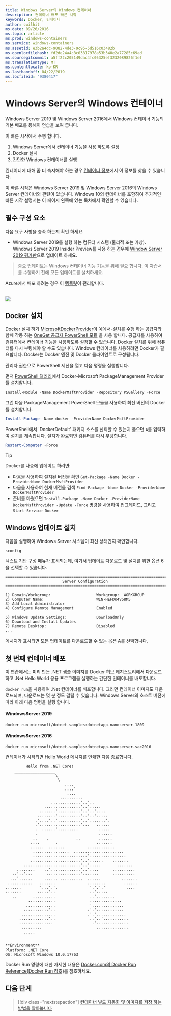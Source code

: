 ```yaml
---
title: Windows Server의 Windows 컨테이너
description: 컨테이너 배포 빠른 시작
keywords: Docker, 컨테이너
author: cwilhit
ms.date: 09/26/2016
ms.topic: article
ms.prod: windows-containers
ms.service: windows-containers
ms.assetid: e3b2a4dc-9082-4de3-9c95-5d516c03482b
ms.openlocfilehash: fd2de24a4c8c03817978a53b340e2a77285c69ad
ms.sourcegitcommit: a5ff22c205149dac4fc05325ef3232089826f1ef
ms.translationtype: MT
ms.contentlocale: ko-KR
ms.lasthandoff: 04/22/2019
ms.locfileid: "9380417"
---
```

# <a name="windows-containers-on-windows-server"></a>Windows Server의 Windows 컨테이너

Windows Server 2019 및 Windows Server 2016에서 Windows 컨테이너 기능의 기본 배포를 통해이 연습을 보여 줍니다.

이 빠른 시작에서 수행 합니다.

1. Windows Server에서 컨테이너 기능을 사용 하도록 설정
2. Docker 설치
3. 간단한 Windows 컨테이너를 실행

컨테이너에 대해 좀 더 숙지해야 하는 경우 [컨테이너 정보](../about/index.md)에서 이 정보를 찾을 수 있습니다.

이 빠른 시작은 Windows Server 2019 및 Windows Server 2016의 Windows Server 컨테이너와 관련이 있습니다. Windows 10의 컨테이너를 포함하여 추가적인 빠른 시작 설명서는 이 페이지 왼쪽에 있는 목차에서 확인할 수 있습니다.

## <a name="prerequisites"></a>필수 구성 요소

다음 요구 사항을 충족 하는지 확인 하세요.
- Windows Server 2019를 실행 하는 컴퓨터 시스템 (물리적 또는 가상). Windows Server 2019 Insider Preview를 사용 하는 경우에 [Window Server 2019 평가판](https://www.microsoft.com/en-us/evalcenter/evaluate-windows-server-2019 )으로 업데이트 하세요.

> 중요 업데이트는 Windows 컨테이너 기능 기능을 위해 필요 합니다. 이 자습서를 수행하기 전에 모든 업데이트를 설치하세요.

Azure에서 배포 하려는 경우 이 [템플릿](https://github.com/Microsoft/Virtualization-Documentation/tree/master/windows-server-container-tools/containers-azure-template)이 편리합니다.

<br/>
<a href="https://portal.azure.com/#create/Microsoft.Template/uri/https%3A%2F%2Fraw.githubusercontent.com%2FMicrosoft%2FVirtualization-Documentation%2Flive%2Fwindows-server-container-tools%2Fcontainers-azure-template%2Fazuredeploy.json" target="_blank">
    <img src="https://azuredeploy.net/deploybutton.png"/>
</a>


## <a name="install-docker"></a>Docker 설치

Docker 설치 하기 [MicrosoftDockerProvider](https://github.com/OneGet/MicrosoftDockerProvider)이 예에서-설치를 수행 하는 공급자와 함께 작동 하는 [OneGet 공급자 PowerShell 모듈](https://github.com/oneget/oneget) 을 사용 합니다. 공급자를 사용하여 컴퓨터에서 컨테이너 기능을 사용하도록 설정할 수 있습니다. Docker 설치를 위해 컴퓨터를 다시 부팅해야 할 수도 있습니다. Windows 컨테이너를 사용하려면 Docker가 필요합니다. Docker는 Docker 엔진 및 Docker 클라이언트로 구성됩니다.

관리자 권한으로 PowerShell 세션을 열고 다음 명령을 실행합니다.

먼저 [PowerShell 갤러리](https://www.powershellgallery.com/packages/DockerMsftProvider)에서 Docker-Microsoft PackageManagement Provider를 설치합니다.

```powershell
Install-Module -Name DockerMsftProvider -Repository PSGallery -Force
```

그런 다음 PackageManagement PowerShell 모듈을 사용하여 최신 버전의 Docker를 설치합니다.

```powershell
Install-Package -Name docker -ProviderName DockerMsftProvider
```

PowerShell에서 'DockerDefault' 패키지 소스를 신뢰할 수 있는지 물으면 `A`를 입력하여 설치를 계속합니다. 설치가 완료되면 컴퓨터를 다시 부팅합니다.

```powershell
Restart-Computer -Force
```

> [!TIP]
> Docker를 나중에 업데이트 하려면:
>  - 다음을 사용하여 설치된 버전을 확인 `Get-Package -Name Docker -ProviderName DockerMsftProvider`
>  - 다음을 사용하여 현재 버전을 검색 `Find-Package -Name Docker -ProviderName DockerMsftProvider`
>  - 준비를 마쳤으면 `Install-Package -Name Docker -ProviderName DockerMsftProvider -Update -Force` 명령을 사용하여 업그레이드, 그리고 `Start-Service Docker`

## <a name="install-windows-updates"></a>Windows 업데이트 설치

다음을 실행하여 Windows Server 시스템이 최신 상태인지 확인합니다.

```console
sconfig
```

텍스트 기반 구성 메뉴가 표시되는데, 여기서 업데이트 다운로드 및 설치를 위한 옵션 6을 선택할 수 있습니다.

```console
===============================================================================
                         Server Configuration
===============================================================================

1) Domain/Workgroup:                    Workgroup:  WORKGROUP
2) Computer Name:                       WIN-HEFDK4V68M5
3) Add Local Administrator
4) Configure Remote Management          Enabled

5) Windows Update Settings:             DownloadOnly
6) Download and Install Updates
7) Remote Desktop:                      Disabled
...
```

메시지가 표시되면 모든 업데이트를 다운로드할 수 있는 옵션 A를 선택합니다.

## <a name="deploy-your-first-container"></a>첫 번째 컨테이너 배포

이 연습에서는 미리 만든 .NET 샘플 이미지를 Docker 허브 레지스트리에서 다운로드하고 .Net Hello World 응용 프로그램을 실행하는 간단한 컨테이너를 배포합니다.  

`docker run`을 사용하여 .Net 컨테이너를 배포합니다. 그러면 컨테이너 이미지도 다운로드되며, 다운로드는 몇 분 정도 걸릴 수 있습니다. Windows Server의 호스트 버전에 따라 아래 다음 명령을 실행 합니다.

#### <a name="windows-server-2019"></a>WindowsServer 2019

```console
docker run microsoft/dotnet-samples:dotnetapp-nanoserver-1809
```

#### <a name="windows-server-2016"></a>WindowsServer 2016

```console
docker run microsoft/dotnet-samples:dotnetapp-nanoserver-sac2016
```

컨테이너가 시작되면 Hello World 메시지를 인쇄한 다음 종료합니다.

```console
         Hello from .NET Core!
    __________________
                      \
                       \
                          ....
                          ....'
                           ....
                        ..........
                    .............'..'..
                 ................'..'.....
               .......'..........'..'..'....
              ........'..........'..'..'.....
             .'....'..'..........'..'.......'.
             .'..................'...   ......
             .  ......'.........         .....
             .                           ......
            ..    .            ..        ......
           ....       .                 .......
           ......  .......          ............
            ................  ......................
            ........................'................
           ......................'..'......    .......
        .........................'..'.....       .......
     ........    ..'.............'..'....      ..........
   ..'..'...      ...............'.......      ..........
  ...'......     ...... ..........  ......         .......
 ...........   .......              ........        ......
.......        '...'.'.              '.'.'.'         ....
.......       .....'..               ..'.....
   ..       ..........               ..'........
          ............               ..............
         .............               '..............
        ...........'..              .'.'............
       ...............              .'.'.............
      .............'..               ..'..'...........
      ...............                 .'..............
       .........                        ..............
        .....


**Environment**
Platform: .NET Core
OS: Microsoft Windows 10.0.17763
```

Docker Run 명령에 대한 자세한 내용은 [Docker.com의 Docker Run Reference(Docker Run 참조)]( https://docs.docker.com/engine/reference/run/)를 참조하세요.

## <a name="next-steps"></a>다음 단계

> [!div class="nextstepaction"]
> [컨테이너 빌드 자동화 및 이미지를 저장 하는 방법을 알아봅니다](./quick-start-images.md)
